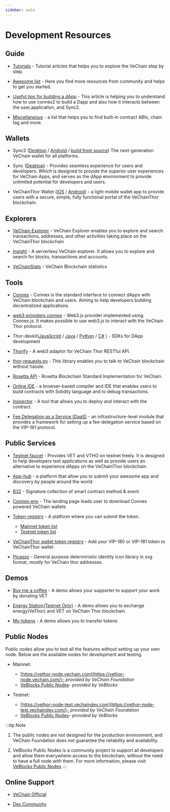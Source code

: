 ```yaml
---
sidebar: auto
---
```


# Development Resources

## Guide

- [Tutorials](https://docs.vechain.org/tutorials/) - Tutorial articles that helps you to explore the VeChain step by step.

- [Awesome list](https://github.com/vechain-community/awesome-list)  - Here you find more resources from community and helps to get you started.

- [Useful tips for building a dApp](https://docs.vechain.org/tutorials/Useful-tips-for-building-a-dApp.html) - This article is helping you to understand how to use connex2 to build a Dapp and also how it interacts between the user,application, and Sync2.

- [Miscellaneous](https://docs.vechain.org/others/miscellaneous.html) - a list that helps you to find built-in contract ABIs, chain tag and more.

## Wallets

- Sync2 ([Desktop](https://sync.vecha.in/) / [Android](https://github.com/vechain/sync2#supported-platforms) / [build from source](https://github.com/vechain/sync2#build-from-source)) The next-generation VeChain wallet for all platforms.

- Sync ([Desktop](https://env.vechain.org/#sync)) - Provides seamless experience for users and developers. Which is designed to provide the superior user experiences for VeChain Apps, and serves as the dApp environment to provide unlimited potential for developers and users. 

- VeChainThor Wallet ([iOS](https://apps.apple.com/us/app/id1397679485) / [Android](https://play.google.com/store/apps/details?id=com.vechain.wallet&pcampaignid=pcampaignidMKT-Other-global-all-co-prtnr-py-PartBadge-Mar2515-1)) - a light mobile wallet app to provide users with a secure, simple, fully functional portal of the VeChainThor blockchain.

## Explorers

- [VeChain Explorer](https://explore.vechain.org)  - VeChain Explorer enables you to explore and search transactions, addresses, and other activities taking place on the VeChainThor blockchain

- [Insight](https://insight.vecha.in/#/) - A serverless VeChain explorer. It allows you to explore and search for blocks, transactions and accounts.

- [VeChainStats](https://vechainstats.com/) -  VeChain Blockchain statistics

## Tools

- [Connex](/connex/README.md) - Connex is the standard interface to connect dApps with VeChain blockchain and users. Aiming to help developers building decentralized applications.

- [web3 providers connex](https://github.com/zzGHzz/web3-providers-connex) - Web3.js provider implemented using Connex.js. It makes possible to use web3.js to interact with the VeChain Thor protocol.

- Thor-devkit([JavaScript](https://github.com/vechain/thor-devkit.js) / [Java](https://github.com/laalaguer/thor-devkit.java) / [Python](https://github.com/vechain/thor-devkit.py) / [C#](https://github.com/vechain/thor-devkit.netcore) ) - SDKs for DApp development

- [Thorify](https://github.com/vechain/thorify) - A web3 adaptor for VeChain Thor RESTful API.

- [thor-requests.py](https://github.com/laalaguer/thor-requests.py) - This library enables you to talk to VeChain blockchain without hassle.

- [Rosetta API](https://github.com/vechain/rosetta) - Rosetta Blockchain Standard Implementation for VeChain.

- [Online IDE](https://libotony.github.io/vide-web/) - a browser-based compiler and IDE that enables users to build contracts with Solidity language and to debug transactions.

- [Inspector](https://inspector.vecha.in/#/contracts) - A tool that allows you to deploy and interact with the contract.

- [Fee Delegation as a Service (DaaS)](https://github.com/mongelly/stormbreaker-feedelegation-service) - an infrastructure-level module that provides a framework for setting up a fee-delegation service based on the VIP-191 protocol.

## Public Services

- [Testnet faucet](https://faucet.vecha.in/) - Provides VET and VTHO on testnet freely. It is designed to help developers test applications as well as provide users an alternative to experience dApps on the VeChainThor blockchain

- [App-hub](https://github.com/vechain/app-hub) - a platform that allow you to submit your awesome app and discovery by people around the world.
  
- [B32](https://github.com/vechain/b32) - Signature collection of smart contract method & event
  
- [Connex-env](https://github.com/vechain/connex-env) - The landing page leads user to download Connex powered VeChain wallets
  
- [Token-registry](https://github.com/vechain/token-registry) - A platform where you can submit the token.
  - [Mainnet token list](https://vechain.github.io/token-registry/main.json)
  - [Testnet token list](https://vechain.github.io/token-registry/test.json) 

- [VeChainThor wallet token registry](https://form.typeform.com/to/ImOMvZ?typeform-source=www.vechain.org) - Add your VIP-180 or VIP-181 token to VeChainThor wallet

- [Picasso](https://github.com/vechain/picasso#vanilla-js) - General purpose deterministic identity icon library in svg format, mostly for VeChain thor addresses.


## Demos
- [Buy me a coffee](https://github.com/vechain/buy-me-a-coffee) - A demo allows your supporter to support your work by donating VET
  
- [Energy Station(Testnet Only)](https://energy.outofgas.io/) - A demo allows you to exchange energy(VeThor) and VET on VeChain Thor blockchain.
  
- [My-tokens](https://tokens.vecha.in/) - A demo allows you to transfer tokens


## Public Nodes
Public nodes allow you to test all the features without setting up your own node. Below are the available nodes for development and testing.

- Mainnet: 
  
  - [https://vethor-node.vechain.com](https://vethor-node.vechain.com/)- *provided by VeChain Foundation*
  - [VeBlocks Public Nodes](https://github.com/mirei83/VeChain-PublicNodes)- *provided by VeBlocks*

- Testnet: 
  
  - [https://vethor-node-test.vechaindev.com](https://vethor-node-test.vechaindev.com/)- *provided by VeChain Foundation*
  - [VeBlocks Public Nodes](https://github.com/mirei83/VeChain-PublicNodes)- *provided by VeBlocks*

:::tip Note
1. The public nodes are not designed for the production environment, and VeChain Foundation does not guarantee the reliability and availability.

2. VeBlocks Public Nodes is a community project to support all developers and allow them everywhere-access to the blockchain, without the need to have a full node with them. For more information, please visit [VeBlocks Public Nodes](https://github.com/mirei83/VeChain-PublicNodes) 
:::

## Online Support

- [VeChain Official](https://t.me/vechain_official_english)

- [Dev Community](https://t.me/VeChainDevCommunity)
